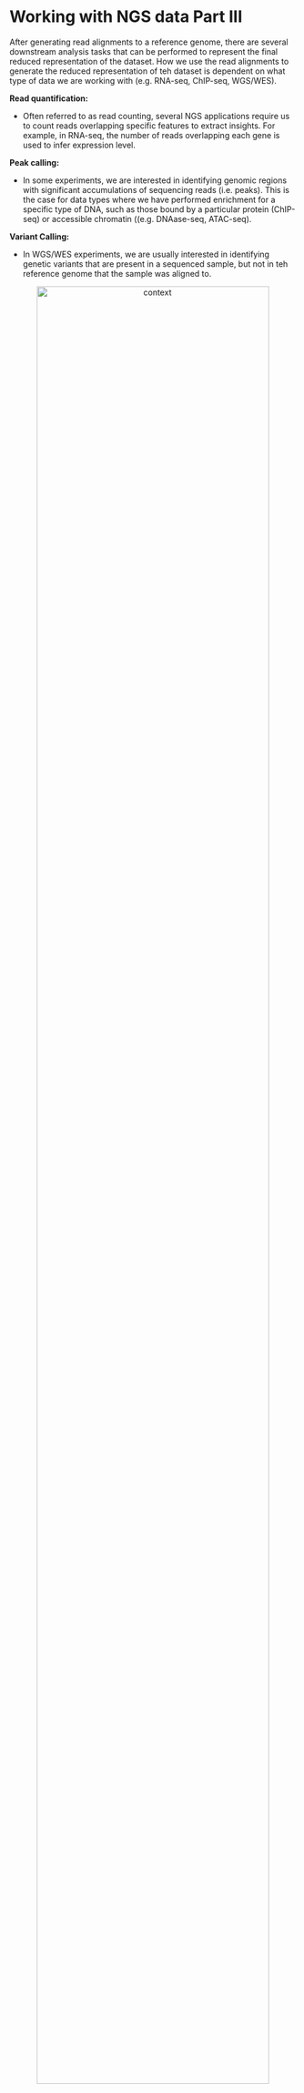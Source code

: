 # Working with NGS data Part III

After generating read alignments to a reference genome, there are several downstream analysis tasks that can be performed to represent the final reduced representation of the dataset. How we use the read alignments to generate the reduced representation of teh dataset is dependent on what type of data we are working with (e.g. RNA-seq, ChIP-seq, WGS/WES).

**Read quantification:**
- Often referred to as read counting, several NGS applications require us to count reads overlapping specific features to extract insights. For example, in RNA-seq, the number of reads overlapping each gene is used to infer expression level.

**Peak calling:**
- In some experiments, we are interested in identifying genomic regions with significant accumulations of sequencing reads (i.e. peaks). This is the case for data types where we have performed enrichment for a specific type of DNA, such as those bound by a particular protein (ChIP-seq) or accessible chromatin ((e.g. DNAase-seq, ATAC-seq).

**Variant Calling:**
- In WGS/WES experiments, we are usually interested in identifying genetic variants that are present in a sequenced sample, but not in teh reference genome that the sample was aligned to.

<p align="center">
<img src="../figures/ngs-III.png" title="xxxx" alt="context"
	width="90%" height="90%" />
</p>

In this lesson, we will briefly explore the fundamental concepts of *read quantification*, *peak calling*, and *variant calling*, while introducing useful software and relevant file formats for each.

---

If you got lost or missed the last session you can copy all of the files we built in the alignment section with the following commands.
```bash

#log on to a compute node if not already on one:
srun --nodes=1 --ntasks-per-node=1 --mem-per-cpu=4GB --cpus-per-task=1 --time=08:00:00 --partition=standard  --pty /bin/bash

# navigate to your scratch directory
cd /dartfs-hpc/scratch/YOUR_INTIALS_HERE/fundamentals_of_bioinformatics/

# If you didn't have time to finish aligning copy these files now
mkdir aligned
cp /dartfs-hpc/scratch/fund_of_bioinfo/aligned/* /dartfs-hpc/scratch/YOUR_INITIALS_HERE/fundamentals_of_bioinformatics/aligned/
```

---

## Read count quantification

For most downstream analyses in RNA-seq, especially differential expression, we care about how many reads aligned to a specific gene, as this tells us about the gene's expression level, which we can then compare to other samples. Inherently, this means that we want to make these data count-based, so that we can use statistical models to compare these counts between experimental conditions of interest.

<p align="center">
<img src="../figures/genoic-content.png" title="xxxx" alt="context"
	width="100%" height="100%" />
</p>

> Although RNA-seq is the most common scenario where read counting is performed, read counting is relevant in the analysis of other genomic data types. For example, in ChIP-seq we often want to perform a differential binding analysis between two or more conditions, which requires us to count how many reads overlap each of our called peaks.

Read quantification methods generally require two inputs:  
- an alignment file (.bam)
- a set of features over which to count (e.g. GTF/GFF).

Recall that a GTF/GFF file is used to store genome annotation data, therefore contains the coordinates over all of the exons that we want to count reads.

![](../figures/gtf.png)

The most simplistic methods (e.g. [htseq-count](https://htseq.readthedocs.io/en/release_0.11.1/count.html), [featureCounts](http://subread.sourceforge.net/)) use a specific set of rules to count the number of reads overlapping specific features. These are a good choice if your data is less complex, e.g. 3'-end data. More complex methods such as [RSEM](https://deweylab.github.io/RSEM/)), determines the probability that a read should be counted for a particular feature.

As an example, let's use [htseq-count](https://htseq.readthedocs.io/en/release_0.11.1/count.html) to quantify reads for an alignment we created in the previous lesson. Some important options in *htseq-count* include:

**Feature type (`-t`):**  
Specifies the feature in your GTF file you want to count over (3rd column). The default is **exon**. However, this can be changed to any feature in your GTF file, so theoretically can be used to count any feature you have annotated.

**Strandedness (`-s`):**  
Specifies if reads in your experiment come from a stranded (`yes`) or unstranded (`no`) library type. It is critical to set this correctly, as incorrect selection will result in needlessly throwing away 50% of your reads.  

```bash
# go to your scratch dir
biow

# make a new directory to store your data in
mkdir quantification
cd quantification

# quantify reads that map to exons (default)
htseq-count \
	-f bam \
	-s no \
	-r pos \
	../aligned/SRR1039508.Aligned.sortedByCoord.out.bam \
	/dartfs-hpc/scratch/fund_of_bioinfo/Homo_sapiens.GRCh38.97.chr20.gtf > SRR1039508.htseq-counts
```

Have a look at the resulting file.
```bash
# how many lines
wc -l SRR1039508.htseq-counts

# first few rows
head SRR1039508.htseq-counts

# importantly, lets check the last few rows as these contain some important info
tail -n 12 SRR1039508.htseq-counts
```

This process can be repeated for each sample in your dataset, and the resulting files compiled to generate a matrix of raw read counts that serve as input to downstream analysis (e.g. differential expression or binding analysis).


---

## Peak calling

In contrast to RNA-seq experiments, we are sometimes more concerned with identification of genomic regions that are enriched with aligned reads, rather than quantifying read numbers overlapping genomic features like exons. This is the case in ChIP-seq experiments, where we have used an antibody to enrich our sample for DNA bound to a specific protein, then perform sequencing to determine the location of these bound sites at a genome-wide level.

<p align="center">
<img src="../figures/chip.png" title="" alt="context"
	width="90%" height="90%" />
</p>

Adapted from [Nakato & Sakata, *Methods*, 2020](https://www.sciencedirect.com/science/article/pii/S1046202320300591)

After sequencing the enriched regions of DNA and mapping them to a reference genome, we use statistical approaches to model the distribution of reads compared to those of a background sample (e.g. input DNA or IgG IP) in order to identify regions that are truly enriched regions representing real binding sites. This process is referred to as **peak calling**. Some example ChIP-seq alignments are shown below. You can see that the pileups in read density correlate with the called peaks shown in the green annotation tracks.

<p align="center">
<img src="../figures/igv-11.png" title="" alt="context"
	width="90%" height="90%" />
</p>

Alignments generated after mapping short reads from a ChIP-seq experiment to a reference genome generally show asymmetric distribution of reads on the +/- strand immediately around a binding site. By shifting these reads toward the middle, or extending them to the expected fragment length, we can generate a signal profile that is compared to the background signal from the control DNA sample using statistical models, ultimately assigning a probability value (*P*-value) to each peak.

<p align="center">
<img src="../figures/peak-calling.png" title="xxxx" alt="context"
	width="90%" height="90%" />
</p>



Part A has been adapted from [Park, *Nature Rev. Gen.*, 2009](https://www.nature.com/articles/nrg2641). Part B has been adapted from [Pepke et al, *Nature Methods*, 2009](https://www.nature.com/articles/nmeth.1371).




> While peak calling is typically associated with ChIP-seq, it is utilized in a growing number of genomic analysis workflows, especially in more recent years as the number of technologies being designed to profile various genomic features grows rapidly.

Below is an example a shell command line usage that you could use to call peaks with MACS2.  

*Do not run this is only an example*
```bash
macs2 callpeak \
	-t sample-1-chip.bam \
	-c sample-1-input.bam \
	-f BAM \
	-g 1.3e+8 \
	--outdir peaks
```

- `t` denotes the file containing enriched sequence tags/alignments
- `c` denotes the file containing control alignments, where no enrichment was performed
- `f` describes the file type of the inputs
- `g` is the total size of the genome
- `--outdir` the file path you want results to be written to

The peaks generated by MACS2 and other peak callers are stored using the **BED (Browser Extensible Data)** file format. BED files are text files used to store coordinates of genomic regions, and can be visualized directly in genome browsers such as UCSC and IGV. Three fields (columns) are required in BED files:
- chrom
- chromStart
- chromEnd

Nine additional optional fields can be provided to include additional information in a bed file. Other 'flavors' of BED files exist, that utilize several of the standard BED file format fields, as well as additional custom fields. `.narrowpeak` files are an example, and are referred to as a BED6+4 file format, as they use the first six columns of standard BED files with an additional 4 custom columns.

<p align="center">
<img src="../figures/bed.png" title="xxxx" alt="context"
	width="90%" height="90%" />
</p>

The [UCSC website](https://genome.ucsc.edu/FAQ/FAQformat.html#format1) is an excellent resource for learning more about BED, narrowpeak, and other genomics file formats.

Lets briefly explore a BED file on the command line. We will use `heart_E15.5_H3K9ac.bed` located in the scratch directory:
```bash
# examine the head and tail of the file
head -n 10 /dartfs-hpc/scratch/fund_of_bioinfo/bed_files/heart_E15.5_H3K9ac.bed
tail -n 10 /dartfs-hpc/scratch/fund_of_bioinfo/bed_files/heart_E15.5_H3K9ac.bed

# count number of regions in the file
wc -l /dartfs-hpc/scratch/fund_of_bioinfo/bed_files/heart_E15.5_H3K9ac.bed
```

> **Note:** The settings and options used to perform peak calling appropriately are dependent on the data you have (e.g. ChIP-seq, ATAC-seq, etc.) and the type of peak you are hoping to detect. TFs usually form narrow punctuate peaks but other marks, such as histone marks, typically form broader peaks, and can require different settings to accurately detect.

After a set of peak regions have been defined, read quantification can be performed over these regions, since these count data can be used as input to a differential binding analysis (ChIP-seq) or a differential accessibility analysis (ATAC-seq), to identify peaks unique to an experimental condition.


### Visualizing signal of enriched sequence tags (alignments)

It is often useful to visualize extent of the signal in identified peak regions, to gain an idea of **how enriched** above background the signal in those regions was.

Visualization of signal track data is usually achieved by converting alignment files (`.BAM` format) into a `bigWig` file, an indexed binary file format used to store dense continuous data (i.e. signal).

`bigWig` files can be constructed from the `wiggle (Wig)` or `bedGraph` file formats, both of which are also used to store dense continuous data. bigWig, Wig, and bedGraph files formats are all described in more detail on the [UCSC website](http://genome.ucsc.edu/goldenPath/help/bigWig.html).

<p align="center">
<img src="../figures/chip-signal-genome-wide.png" title="xxxx" alt="context"
	width="100%" height="100%" />
</p>

> For the purposes of this workshop, we only need understand the idea behind of bigwig files and what they are used for. We hope to address their generation and use in more detail in future workshops.

Bigwig files can be used to evaluate signal across many genomic loci simultaneously. A common task is to plot signal directly upstream and downstream of called peaks. Consider the example below:

<p align="center">
<img src="../figures/chip-tss-example.png" title="" alt="context"
	width="90%" height="90%" />
</p>

Adapted from Figure 1 of [Lin-Shiao *et al*, 2019, *Science Advances*](https://advances.sciencemag.org/content/5/5/eaaw0946)


---

## Variant calling

Following an experiment such as Whole Genome Sequencing (WGS) or Exome Sequencing (WES) and subsequent read alignment, a common next step is variant calling. **Genomic variants** are locations in the sequenced samples where the sequenced reads differ from the reference genome to which they have been aligned.  

<p align="center">
<img src="../figures/var-calling.png" title="" alt="context"
	width="90%" height="90%" />
</p>

Common software for variant calling includes Genome Analysis Toolkit, Mutect, Freebayes, Varscan, and Strelka. The purpose of these softwares is to determine which variants are real, or which might be artifacts of sequencing error or alignment error, and output a score associated with that determination.  

Any of these variant callers will require as input an aligned BAM file and a reference genome file.  Some expected optional parameters might be a list of sites to mask (such as known repetitive sites in the genome or known germline variants in a population), the expected ploidy of the sequenced sample, or a `GTF` file for annotating the genome context of each variant.

The standard file format output by variant callers is `Variant Call Format`, or `VCF`, which is a tabular format containing the genomic location of each variant and the level of evidence for it in each sample, as well as a header describing the construction of the file.

<p align="center">
<img src="../figures/tcga_vcf_format.png" title="" alt="context"
	width="90%" height="90%" />
</p>

After variant calling is performed and a confident set of variants is determined for each sample, some downstream analyses could include:
- comparing variants found in tumor vs. normal pairs
- variants found in resistant vs. non-resistant cell lines
- statistical analysis of the presence of variants in any case-control disease populations.
